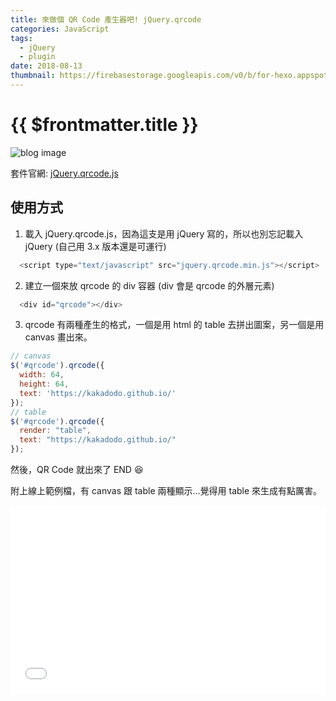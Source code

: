 ```yaml
---
title: 來做個 QR Code 產生器吧! jQuery.qrcode
categories: JavaScript
tags:
  - jQuery
  - plugin
date: 2018-08-13
thumbnail: https://firebasestorage.googleapis.com/v0/b/for-hexo.appspot.com/o/2018-08-13-plugin-jquery-qrcode.jpg?alt=media&token=50234ac7-e9f1-4b48-9720-5f0a81cf7a39
---
```


# {{ $frontmatter.title }}

![blog image](https://firebasestorage.googleapis.com/v0/b/for-hexo.appspot.com/o/2018-08-13-plugin-jquery-qrcode.jpg?alt=media&token=50234ac7-e9f1-4b48-9720-5f0a81cf7a39 "來做個 QR Code 產生器吧! jQuery.qrcode")

套件官網: [jQuery.qrcode.js](http://jeromeetienne.github.io/jquery-qrcode/)

## 使用方式
1. 載入 jQuery.qrcode.js，因為這支是用 jQuery 寫的，所以也別忘記載入 jQuery (自己用 3.x 版本還是可運行)
```js
  <script type="text/javascript" src="jquery.qrcode.min.js"></script>
```
2. 建立一個來放 qrcode 的 div 容器 (div 會是 qrcode 的外層元素)
```js
  <div id="qrcode"></div>
```
3. qrcode 有兩種產生的格式，一個是用 html 的 table 去拼出圖案，另一個是用 canvas 畫出來。
```js
// canvas
$('#qrcode').qrcode({
  width: 64,
  height: 64,
  text: 'https://kakadodo.github.io/'
});
// table
$('#qrcode').qrcode({
  render: "table",
  text: "https://kakadodo.github.io/"
});
```
然後，QR Code 就出來了 END 😆

附上線上範例檔，有 canvas 跟 table 兩種顯示...覺得用 table 來生成有點厲害。
<iframe width="100%" height="300" src="//jsfiddle.net/dLqjr0nz/6/embedded/js,html,result/dark/" allowfullscreen="allowfullscreen" allowpaymentrequest frameborder="0"></iframe>